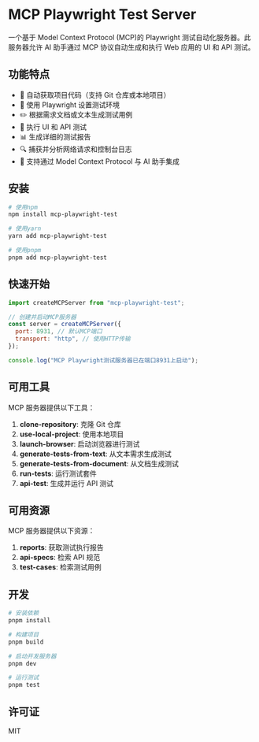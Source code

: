 # MCP Playwright Test Server

一个基于 Model Context Protocol (MCP)的 Playwright 测试自动化服务器。此服务器允许 AI 助手通过 MCP 协议自动生成和执行 Web 应用的 UI 和 API 测试。

## 功能特点

- 🔄 自动获取项目代码（支持 Git 仓库或本地项目）
- 🤖 使用 Playwright 设置测试环境
- ✏️ 根据需求文档或文本生成测试用例
- 🧪 执行 UI 和 API 测试
- 📊 生成详细的测试报告
- 🔍 捕获并分析网络请求和控制台日志
- 💬 支持通过 Model Context Protocol 与 AI 助手集成

## 安装

```bash
# 使用npm
npm install mcp-playwright-test

# 使用yarn
yarn add mcp-playwright-test

# 使用pnpm
pnpm add mcp-playwright-test
```

## 快速开始

```javascript
import createMCPServer from "mcp-playwright-test";

// 创建并启动MCP服务器
const server = createMCPServer({
  port: 8931, // 默认MCP端口
  transport: "http", // 使用HTTP传输
});

console.log("MCP Playwright测试服务器已在端口8931上启动");
```

## 可用工具

MCP 服务器提供以下工具：

1. **clone-repository**: 克隆 Git 仓库
2. **use-local-project**: 使用本地项目
3. **launch-browser**: 启动浏览器进行测试
4. **generate-tests-from-text**: 从文本需求生成测试
5. **generate-tests-from-document**: 从文档生成测试
6. **run-tests**: 运行测试套件
7. **api-test**: 生成并运行 API 测试

## 可用资源

MCP 服务器提供以下资源：

1. **reports**: 获取测试执行报告
2. **api-specs**: 检索 API 规范
3. **test-cases**: 检索测试用例

## 开发

```bash
# 安装依赖
pnpm install

# 构建项目
pnpm build

# 启动开发服务器
pnpm dev

# 运行测试
pnpm test
```

## 许可证

MIT
